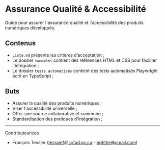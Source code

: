 # Assurance Qualité & Accessibilité
Guide pour assurer l'assurance qualité et l'accessibilité des produits numériques développés.

## Contenus
- `Liste.md` présente les critères d'acceptation ;
- Le dossier `exemples` contient des références HTML et CSS pour faciliter l'intégration ; 
- Le dossier `tests automatisés` contient des tests automatisés Playwright écrit en TypeScript ;

## Buts
- Assurer la qualité des produits numériques ;
- Viser l'accessibilité universelle ;
- Offrir une source collaborative et commune ;
- Standardisation des pratiques d'intégration ;

---
Contributeurices
- François Tessier (tesssief@sofad.qc.ca - ephthe@gmail.com)
